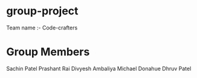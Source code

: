 # group-project
Team name :- Code-crafters

# Group Members
Sachin Patel
Prashant Rai
Divyesh Ambaliya
Michael Donahue 
Dhruv Patel
